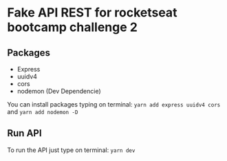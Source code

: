 # Fake API REST for rocketseat bootcamp challenge 2

## Packages

- Express
- uuidv4
- cors
- nodemon (Dev Dependencie)

You can install packages typing on terminal: `yarn add express uuidv4 cors` and `yarn add nodemon -D`

## Run API

To run the API just type on terminal: `yarn dev`

